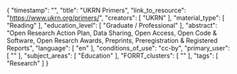 {
    "timestamp": "",
    "title": "UKRN Primers",
    "link_to_resource": "https://www.ukrn.org/primers/",
    "creators": [
        "UKRN"
    ],
    "material_type": [
        "Reading"
    ],
    "education_level": [
        "Graduate / Professional"
    ],
    "abstract": "Open Research Action Plan,                       Data Sharing,                                       Open Access,                                           Open Code & Software,                                 Open Resarch Awards,                                 Preprints,                                       Preregistration & Registered Reports",
    "language": [
        "en"
    ],
    "conditions_of_use": "cc-by",
    "primary_user": [
        ""
    ],
    "subject_areas": [
        "Education"
    ],
    "FORRT_clusters": [
        ""
    ],
    "tags": [
        "Research"
    ]
}